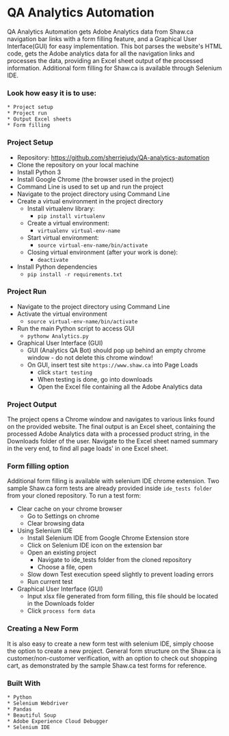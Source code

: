 # QA Analytics Automation

QA Analytics Automation gets Adobe Analytics data from Shaw.ca navigation bar links with a form filling feature, and a Graphical User Interface(GUI) for easy implementation. This bot parses the website's HTML code, gets the Adobe analytics data for all the navigation links and processes the data, providing an Excel sheet output of the processed information. Additional form filling for Shaw.ca is available through Selenium IDE. 

### Look how easy it is to use:

```
* Project setup
* Project run 
* Output Excel sheets
* Form filling
```

### Project Setup

* Repository: https://github.com/sherriejudy/QA-analytics-automation
* Clone the repository on your local machine
* Install Python 3
* Install Google Chrome (the browser used in the project)
* Command Line is used to set up and run the project
* Navigate to the project directory using Command Line
* Create a virtual environment in the project directory
  * Install virtualenv library:
    * `pip install virtualenv`
  * Create a virtual environment:
    * `virtualenv virtual-env-name`
  * Start virtual environment:
    * `source virtual-env-name/bin/activate`
  * Closing virtual environment (after your work is done):
    * `deactivate`
* Install Python dependencies
  * `pip install -r requirements.txt`

### Project Run

* Navigate to the project directory using Command Line
* Activate the virtual environment
  * `source virtual-env-name/bin/activate`
* Run the main Python script to access GUI
  * `pythonw Analytics.py`
* Graphical User Interface (GUI)
  * GUI (Analytics QA Bot) should pop up behind an empty chrome window - do not delete this chrome window!
  * On GUI, insert test site `https://www.shaw.ca` into Page Loads
    * click `start testing`
    * When testing is done, go into downloads
    * Open the Excel file containing all the Adobe Analytics data
    
### Project Output

The project opens a Chrome window and navigates to various links found on the provided website. The final output is an Excel sheet, containing the processed Adobe Analytics data with a processed product string, in the Downloads folder of the user. Navigate to the Excel sheet named summary in the very end, to find all page loads' in one Excel sheet. 

### Form filling option

Additional form filling is available with selenium IDE chrome extension. Two sample Shaw.ca form tests are already provided inside `ide_tests folder ` from your cloned repository. To run a test form: 

* Clear cache on your chrome browser
  * Go to Settings on chrome
  * Clear browsing data
* Using Selenium IDE
  * Install Selenium IDE from Google Chrome Extension store
  * Click on Selenium IDE icon on the extension bar
  * Open an existing project
    * Navigate to ide_tests folder from the cloned repository
    * Choose a file, open
  * Slow down Test execution speed slightly to prevent loading errors
  * Run current test
* Graphical User Interface (GUI)
  * Input xlsx file generated from form filling, this file should be located in the Downloads folder
  * Click `process form data`

### Creating a New Form
It is also easy to create a new form test with selenium IDE, simply choose the option to create a new project. General form structure on the Shaw.ca is customer/non-customer verification, with an option to check out shopping cart, as demonstrated by the sample Shaw.ca test forms for reference. 

### Built With

```
* Python
* Selenium Webdriver
* Pandas
* Beautiful Soup
* Adobe Experience Cloud Debugger
* Selenium IDE
```





